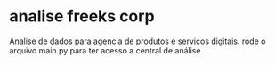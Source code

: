 # analise freeks corp
 Analise de dados para agencia de produtos e serviços digitais. 
rode o arquivo main.py para ter acesso a central de análise

